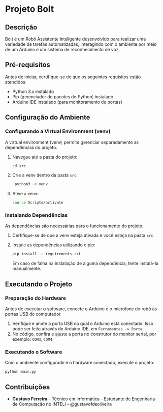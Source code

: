 # Projeto Bolt

## Descrição

Bolt é um Robô Assistente Inteligente desenvolvido para realizar uma variedade de tarefas automatizadas, interagindo com o ambiente por meio de um Arduino e um sistema de reconhecimento de voz.

## Pré-requisitos

Antes de iniciar, certifique-se de que os seguintes requisitos estão atendidos:

- Python 3.x instalado
- Pip (gerenciador de pacotes do Python) instalado
- Arduino IDE instalado (para monitoramento de portas)

## Configuração do Ambiente

### Configurando a Virtual Environment (venv)

A virtual environment (venv) permite gerenciar separadamente as dependências do projeto.

1. Navegue até a pasta do projeto:
   ```bash
   cd src
   ```
2. Crie a venv dentro da pasta `src`:
   ```bash
    python3 -m venv .
   ```
3. Ative a venv:
   ```bash
   source Scripts/activate
   ```

### Instalando Dependências

As dependências são necessárias para o funcionamento do projeto.

1. Certifique-se de que a venv esteja ativada e você esteja na pasta `src`.
2. Instale as dependências utilizando o pip:
   ```bash
   pip install -r requirements.txt
   ```

   Em caso de falha na instalação de alguma dependência, tente instalá-la manualmente.

## Executando o Projeto

### Preparação do Hardware

Antes de executar o software, conecte o Arduino e o microfone do robô às portas USB do computador.

1. Verifique e anote a porta USB na qual o Arduino está conectado. Isso pode ser feito através do Arduino IDE, em `Ferramentas -> Porta`.
2. No código, confira e ajuste a porta no construtor do monitor serial, por exemplo: `COM3`, `COM4`.

### Executando o Software

Com o ambiente configurado e o hardware conectado, execute o projeto:

```bash
python main.py
```

## Contribuições

- **Gustavo Ferreira** - Técnico em Informática - Estudante de Engenharia de Computação no INTELI - @gustavofdeoliveira
